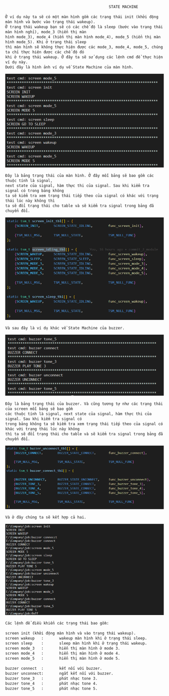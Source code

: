                                                   STATE MACHINE
    
    Ở ví dụ này ta sẽ có một màn hình gồm các trạng thái init (khởi động màn hình và bước vào trạng thái wakeup). 
    Ở trạng thái wakeup bạn sẽ có các chế độ là sleep (bước vào trạng thái màn hình nghỉ), mode_3 (hiển thị màn 
    hình mode_3), mode_4 (hiển thị màn hình mode_4), mode_5 (hiển thị màn hình mode_5). Khi ở trạng thái sleep 
    thì màn hình sẽ không thực hiện được các mode_3, mode_4, mode_5, chúng ta chỉ thực hiện được các chế độ đó 
    khi ở trạng thái wakeup. Ở đây ta sẽ sử dụng các lệnh cmd để thực hiện ví dụ này. 
    Dưới đây là hình ảnh ví dụ về State Machine của màn hình.

![screen result](https://github.com/VietY2000/STATE_MACHINE/blob/master/doc/screen_result.png)

    Đây là bảng trạng thái của màn hình. Ở đây mỗi bảng sẽ bao gồm các thuộc tính là signal, 
    next state của signal, hàm thực thi của signal. Sau khi kiểm tra signal có trong bảng không 
    ta sẽ kiểm tra xem trạng thái tiếp theo của signal có khác với trạng thái lúc này không thì 
    ta sẽ đổi trạng thái cho table và sẽ kiểm tra signal trong bảng đã chuyển đổi.

![screen state machine](https://github.com/VietY2000/STATE_MACHINE/blob/master/doc/tsm_screen.png)

    Và sau đây là ví dụ khác về State Machine của buzzer. 

![buzzer result](https://github.com/VietY2000/STATE_MACHINE/blob/master/doc/buzzer_result.png)

    Đây là bảng trạng thái của buzzer. Và cũng tương tự như các trạng thái của screen mỗi bảng sẽ bao gồm 
    các thuộc tính là signal, next state của signal, hàm thực thi của signal. Sau khi kiểm tra signal có 
    trong bảng không ta sẽ kiểm tra xem trạng thái tiếp theo của signal có khác với trạng thái lúc này không 
    thì ta sẽ đổi trạng thái cho table và sẽ kiểm tra signal trong bảng đã chuyển đổi.

![buzzer state machine](https://github.com/VietY2000/STATE_MACHINE/blob/master/doc/tsm_buzzer.png)
    
    Và ở đây chúng ta sẽ kết hợp cả hai.

![main result](https://github.com/VietY2000/STATE_MACHINE/blob/master/doc/main_result.png)

    Các lệnh để điều khiển các trạng thái bao gồm:

    screen init (khởi động màn hình và vào trạng thái wakeup).
    screen wakeup   :       wakeup màn hình khi ở trạng thái sleep.
    screen sleep    :       sleep màn hình khi ở trạng thái wakeup.
    screen mode_3   :       hiển thị màn hình ở mode 3.
    screen mode_4   :       hiển thị màn hình ở mode 4.
    screen mode_5   :       hiển thị màn hình ở mode 5.

    buzzer connect  :       kết nối với buzzer.
    buzzer unconnect:       ngắt kết nối với buzzer.
    buzzer tone_3   :       phát nhạc tone 3.
    buzzer tone_4   :       phát nhạc tone 4.
    buzzer tone_5   :       phát nhạc tone 5.
